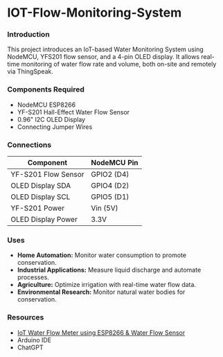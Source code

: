 # IOT-Flow-Monitoring-System


### Introduction
This project introduces an IoT-based Water Monitoring System using NodeMCU, YFS201 flow sensor, and a 4-pin OLED display. It allows real-time monitoring of water flow rate and volume, both on-site and remotely via ThingSpeak.

### Components Required
- NodeMCU ESP8266
- YF-S201 Hall-Effect Water Flow Sensor
- 0.96" I2C OLED Display
- Connecting Jumper Wires

### Connections

| Component              | NodeMCU Pin      |
|------------------------|------------------|
| YF-S201 Flow Sensor    | GPIO2 (D4)       |
| OLED Display SDA       | GPIO4 (D2)       |
| OLED Display SCL       | GPIO5 (D1)       |
| YF-S201 Power          | Vin (5V)         |
| OLED Display Power     | 3.3V             |

### Uses
- **Home Automation:** Monitor water consumption to promote conservation.
- **Industrial Applications:** Measure liquid discharge and automate processes.
- **Agriculture:** Optimize irrigation with real-time water flow data.
- **Environmental Research:** Monitor natural water bodies for conservation.

### Resources
- [IoT Water Flow Meter using ESP8266 & Water Flow Sensor](https://how2electronics.com/iot-water-flow-meter-using-esp8266-water-flow-sensor/)
- Arduino IDE
- ChatGPT
